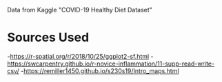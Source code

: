 Data from Kaggle "COVID-19 Healthy Diet Dataset"

# Sources Used
-https://r-spatial.org/r/2018/10/25/ggplot2-sf.html
-https://swcarpentry.github.io/r-novice-inflammation/11-supp-read-write-csv/
-https://remiller1450.github.io/s230s19/Intro_maps.html
